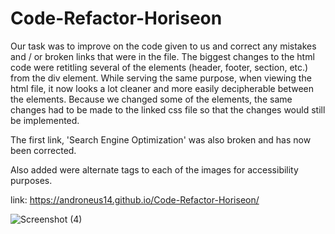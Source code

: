 # Code-Refactor-Horiseon

Our task was to improve on the code given to us and correct any mistakes and / or broken links that were in the file. The biggest changes to the html code were retitling several of the elements (header, footer, section, etc.) from the div element. While serving the same purpose, when viewing the html file, it now looks a lot cleaner and more easily decipherable between the elements. Because we changed some of the elements, the same changes had to be made to the linked css file so that the changes would still be implemented.

The first link, 'Search Engine Optimization' was also broken and has now been corrected.

Also added were alternate tags to each of the images for accessibility purposes. 

link: https://androneus14.github.io/Code-Refactor-Horiseon/

![Screenshot (4)](https://user-images.githubusercontent.com/98381243/155510612-18a1be70-17d9-4feb-9e54-c3c6600c55f7.png)
